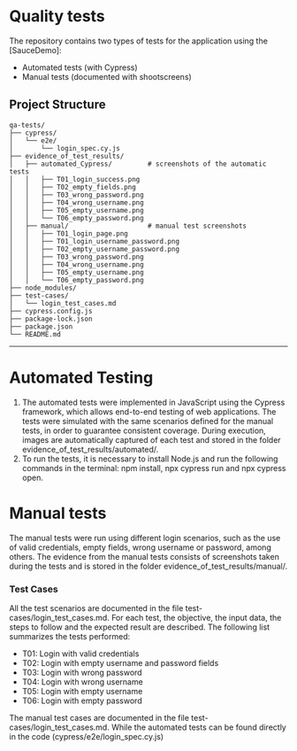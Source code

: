 # Quality tests
The repository contains two types of tests for the application using the [SauceDemo]:
-  Automated tests (with Cypress)
-  Manual tests (documented with shootscreens)

## Project Structure
```
qa-tests/
├── cypress/
│   └── e2e/
│       └── login_spec.cy.js 
├── evidence_of_test_results/
│   ├── automated_Cypress/         # screenshots of the automatic tests
│   │   ├── T01_login_success.png
│   │   ├── T02_empty_fields.png
│   │   ├── T03_wrong_password.png
│   │   ├── T04_wrong_username.png
│   │   ├── T05_empty_username.png
│   │   └── T06_empty_password.png
│   ├── manual/                    # manual test screenshots
│   │   ├── T01_login_page.png
│   │   ├── T01_login_username_password.png
│   │   ├── T02_empty_username_password.png
│   │   ├── T03_wrong_password.png
│   │   ├── T04_wrong_username.png
│   │   ├── T05_empty_username.png
│   │   └── T06_empty_password.png
├── node_modules/ 
├── test-cases/
│   └── login_test_cases.md
├── cypress.config.js
├── package-lock.json
├── package.json
└── README.md
```

-----

# Automated Testing
1. The automated tests were implemented in JavaScript using the Cypress framework, which allows end-to-end testing of web applications. The tests were simulated  with the same scenarios defined for the manual tests, in order to guarantee consistent coverage.
During execution, images are automatically captured of each test and stored in the folder evidence_of_test_results/automated/.
2. To run the tests, it is necessary to install Node.js and run the following commands in the terminal: npm install, npx cypress run and npx cypress open.

# Manual tests
The manual tests were run using different login scenarios, such as the use of valid credentials, empty fields, wrong username or password, among others. The evidence from the manual tests consists of screenshots taken during the tests and is stored in the folder evidence_of_test_results/manual/.

### Test Cases
All the test scenarios are documented in the file test-cases/login_test_cases.md. For each test, the objective, the input data, the steps to follow and the expected result are described. The following list summarizes the tests performed:
- T01: Login with valid credentials
- T02: Login with empty username and password fields
- T03: Login with wrong password
- T04: Login with wrong username
- T05: Login with empty username
- T06: Login with empty password

The manual test cases are documented in the file test-cases/login_test_cases.md. While the automated tests can be found directly in the code (cypress/e2e/login_spec.cy.js)

